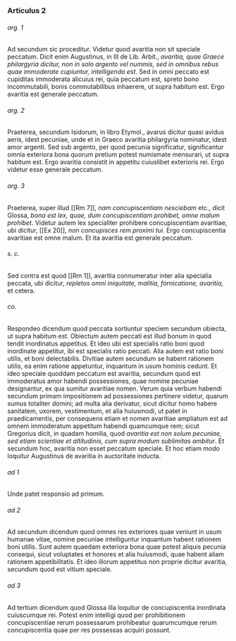 ### Articulus 2

###### arg. 1
Ad secundum sic proceditur. Videtur quod avaritia non sit speciale peccatum. Dicit enim Augustinus, in III de Lib. Arbit., *avaritia, quae Graece philargyria dicitur, non in solo argento vel nummis, sed in omnibus rebus quae immoderate cupiuntur, intelligenda est*. Sed in omni peccato est cupiditas immoderata alicuius rei, quia peccatum est, spreto bono incommutabili, bonis commutabilibus inhaerere, ut supra habitum est. Ergo avaritia est generale peccatum.

###### arg. 2
Praeterea, secundum Isidorum, in libro Etymol., avarus dicitur quasi avidus aeris, idest pecuniae, unde et in Graeco avaritia philargyria nominatur, idest amor argenti. Sed sub argento, per quod pecunia significatur, significantur omnia exteriora bona quorum pretium potest numismate mensurari, ut supra habitum est. Ergo avaritia consistit in appetitu cuiuslibet exterioris rei. Ergo videtur esse generale peccatum.

###### arg. 3
Praeterea, super illud [[Rm 7]], *nam concupiscentiam nesciebam* etc., dicit Glossa, *bona est lex, quae, dum concupiscentiam prohibet, omne malum prohibet*. Videtur autem lex specialiter prohibere concupiscentiam avaritiae, ubi dicitur, [[Ex 20]], *non concupisces rem proximi tui*. Ergo concupiscentia avaritiae est omne malum. Et ita avaritia est generale peccatum.

###### s. c.
Sed contra est quod [[Rm 1]], avaritia connumeratur inter alia specialia peccata, ubi dicitur, *repletos omni iniquitate, malitia, fornicatione, avaritia,* et cetera.

###### co.
Respondeo dicendum quod peccata sortiuntur speciem secundum obiecta, ut supra habitum est. Obiectum autem peccati est illud bonum in quod tendit inordinatus appetitus. Et ideo ubi est specialis ratio boni quod inordinate appetitur, ibi est specialis ratio peccati. Alia autem est ratio boni utilis, et boni delectabilis. Divitiae autem secundum se habent rationem utilis, ea enim ratione appetuntur, inquantum in usum hominis cedunt. Et ideo speciale quoddam peccatum est avaritia, secundum quod est immoderatus amor habendi possessiones, quae nomine pecuniae designantur, ex qua sumitur avaritiae nomen. Verum quia verbum habendi secundum primam impositionem ad possessiones pertinere videtur, quarum sumus totaliter domini; ad multa alia derivatur, sicut dicitur homo habere sanitatem, uxorem, vestimentum, et alia huiusmodi, ut patet in praedicamentis, per consequens etiam et nomen avaritiae ampliatum est ad omnem immoderatum appetitum habendi quamcumque rem; sicut Gregorius dicit, in quadam homilia, quod *avaritia est non solum pecuniae, sed etiam scientiae et altitudinis, cum supra modum sublimitas ambitur*. Et secundum hoc, avaritia non esset peccatum speciale. Et hoc etiam modo loquitur Augustinus de avaritia in auctoritate inducta.

###### ad 1
Unde patet responsio ad primum.

###### ad 2
Ad secundum dicendum quod omnes res exteriores quae veniunt in usum humanae vitae, nomine pecuniae intelliguntur inquantum habent rationem boni utilis. Sunt autem quaedam exteriora bona quae potest aliquis pecunia consequi, sicut voluptates et honores et alia huiusmodi, quae habent aliam rationem appetibilitatis. Et ideo illorum appetitus non proprie dicitur avaritia, secundum quod est vitium speciale.

###### ad 3
Ad tertium dicendum quod Glossa illa loquitur de concupiscentia inordinata cuiuscumque rei. Potest enim intelligi quod per prohibitionem concupiscentiae rerum possessarum prohibeatur quarumcumque rerum concupiscentia quae per res possessas acquiri possunt.

